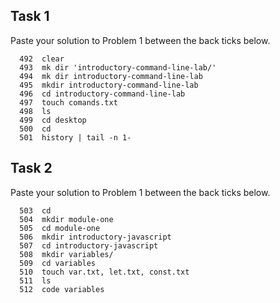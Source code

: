 ## Task 1

Paste your solution to Problem 1 between the back ticks below.

```
  492  clear
  493  mk dir 'introductory-command-line-lab/'
  494  mk dir introductory-command-line-lab
  495  mkdir introductory-command-line-lab
  496  cd introductory-command-line-lab
  497  touch comands.txt
  498  ls
  499  cd desktop
  500  cd
  501  history | tail -n 1-
```

## Task 2

Paste your solution to Problem 1 between the back ticks below.

```
  503  cd
  504  mkdir module-one
  505  cd module-one
  506  mkdir introductory-javascript
  507  cd introductory-javascript
  508  mkdir variables/
  509  cd variables
  510  touch var.txt, let.txt, const.txt
  511  ls
  512  code variables
```
